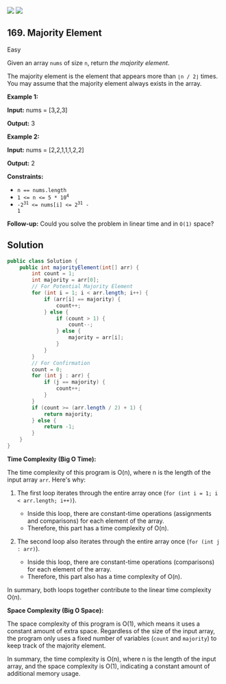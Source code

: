 [![](https://img.shields.io/github/stars/javadev/LeetCode-in-Java?label=Stars&style=flat-square)](https://github.com/javadev/LeetCode-in-Java)
[![](https://img.shields.io/github/forks/javadev/LeetCode-in-Java?label=Fork%20me%20on%20GitHub%20&style=flat-square)](https://github.com/javadev/LeetCode-in-Java/fork)

## 169\. Majority Element

Easy

Given an array `nums` of size `n`, return _the majority element_.

The majority element is the element that appears more than `⌊n / 2⌋` times. You may assume that the majority element always exists in the array.

**Example 1:**

**Input:** nums = [3,2,3]

**Output:** 3 

**Example 2:**

**Input:** nums = [2,2,1,1,1,2,2]

**Output:** 2 

**Constraints:**

*   `n == nums.length`
*   <code>1 <= n <= 5 * 10<sup>4</sup></code>
*   <code>-2<sup>31</sup> <= nums[i] <= 2<sup>31</sup> - 1</code>

**Follow-up:** Could you solve the problem in linear time and in `O(1)` space?

## Solution

```java
public class Solution {
    public int majorityElement(int[] arr) {
        int count = 1;
        int majority = arr[0];
        // For Potential Majority Element
        for (int i = 1; i < arr.length; i++) {
            if (arr[i] == majority) {
                count++;
            } else {
                if (count > 1) {
                    count--;
                } else {
                    majority = arr[i];
                }
            }
        }
        // For Confirmation
        count = 0;
        for (int j : arr) {
            if (j == majority) {
                count++;
            }
        }
        if (count >= (arr.length / 2) + 1) {
            return majority;
        } else {
            return -1;
        }
    }
}
```

**Time Complexity (Big O Time):**

The time complexity of this program is O(n), where n is the length of the input array `arr`. Here's why:

1. The first loop iterates through the entire array once (`for (int i = 1; i < arr.length; i++)`).
   - Inside this loop, there are constant-time operations (assignments and comparisons) for each element of the array.
   - Therefore, this part has a time complexity of O(n).

2. The second loop also iterates through the entire array once (`for (int j : arr)`).
   - Inside this loop, there are constant-time operations (comparisons) for each element of the array.
   - Therefore, this part also has a time complexity of O(n).

In summary, both loops together contribute to the linear time complexity O(n).

**Space Complexity (Big O Space):**

The space complexity of this program is O(1), which means it uses a constant amount of extra space. Regardless of the size of the input array, the program only uses a fixed number of variables (`count` and `majority`) to keep track of the majority element.

In summary, the time complexity is O(n), where n is the length of the input array, and the space complexity is O(1), indicating a constant amount of additional memory usage.
